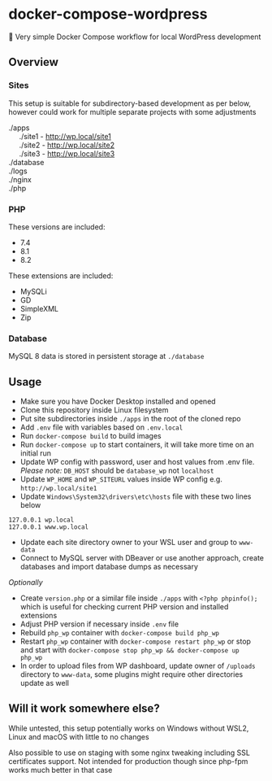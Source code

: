 # docker-compose-wordpress

🐳 Very simple Docker Compose workflow for local WordPress development

## Overview

### Sites

This setup is suitable for subdirectory-based development as per below, however could work for multiple separate projects with some adjustments

./apps<br />
&ensp;&ensp;&ensp;./site1 - http://wp.local/site1<br />
&ensp;&ensp;&ensp;./site2 - http://wp.local/site2<br />
&ensp;&ensp;&ensp;./site3 - http://wp.local/site3<br />
./database<br />
./logs<br />
./nginx<br />
./php<br />

### PHP

These versions are included:

-   7.4
-   8.1
-   8.2

These extensions are included:

-   MySQLi
-   GD
-   SimpleXML
-   Zip

### Database

MySQL 8 data is stored in persistent storage at `./database`

## Usage

-   Make sure you have Docker Desktop installed and opened
-   Clone this repository inside Linux filesystem
-   Put site subdirectories inside `./apps` in the root of the cloned repo
-   Add `.env` file with variables based on `.env.local`
-   Run `docker-compose build` to build images
-   Run `docker-compose up` to start containers, it will take more time on an initial run
-   Update WP config with password, user and host values from .env file. _Please note:_ `DB_HOST` should be `database_wp` not `localhost`
-   Update `WP_HOME` and `WP_SITEURL` values inside WP config e.g. `http://wp.local/site1`
-   Update `Windows\System32\drivers\etc\hosts` file with these two lines below

```
127.0.0.1 wp.local
127.0.0.1 www.wp.local
```

-   Update each site directory owner to your WSL user and group to `www-data`
-   Connect to MySQL server with DBeaver or use another approach, create databases and import database dumps as necessary

_Optionally_

-   Create `version.php` or a similar file inside `./apps` with `<?php phpinfo();` which is useful for checking current PHP version and installed extensions
-   Adjust PHP version if necessary inside `.env` file
-   Rebuild `php_wp` container with `docker-compose build php_wp`
-   Restart `php_wp` container with `docker-compose restart php_wp` or stop and start with `docker-compose stop php_wp && docker-compose up php_wp`
-   In order to upload files from WP dashboard, update owner of `/uploads` directory to `www-data`, some plugins might require other directories update as well

## Will it work somewhere else?

While untested, this setup potentially works on Windows without WSL2, Linux and macOS with little to no changes

Also possible to use on staging with some nginx tweaking including SSL certificates support. Not intended for production though since php-fpm works much better in that case
